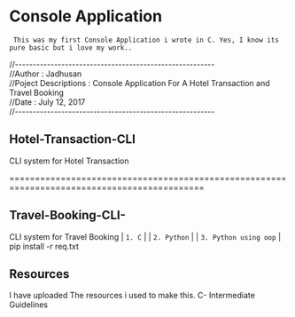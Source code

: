 # Console Application

     This was my first Console Application i wrote in C. Yes, I know its pure basic but i love my work..
  
//--------------------------------------------------------<br/>
//Author : Jadhusan <br/>
//Poject Descriptions : Console Application For A Hotel Transaction and Travel Booking <br/>
//Date : July ‎12, ‎2017      <br/>
//--------------------------------------------------------<br/>

## Hotel-Transaction-CLI
CLI system for Hotel Transaction

============================================================================================   <br/>

## Travel-Booking-CLI-
CLI system for Travel Booking
  | `1. C`       |
  | `2. Python`        | 
  | `3. Python using oop`         |
    pip install -r req.txt

## Resources
   I have uploaded The resources i used to make this. C- Intermediate Guidelines
